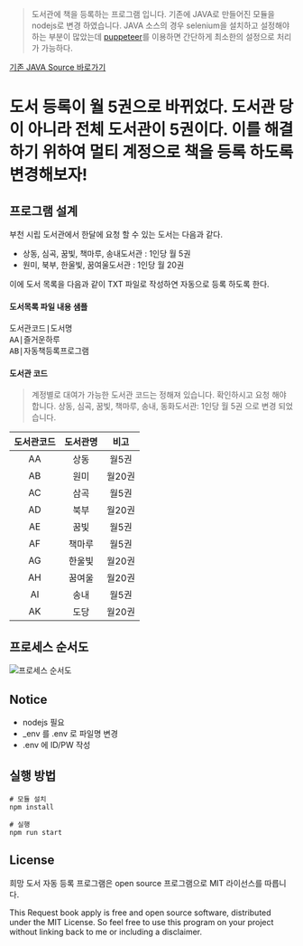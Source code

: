 > 도서관에 책을 등록하는 프로그램 입니다. 기존에 JAVA로 만들어진 모듈을 nodejs로 변경 하였습니다. JAVA 소스의 경우 selenium을 설치하고 설정해야하는 부분이 많았는데 [puppeteer](https://github.com/GoogleChrome/puppeteer)를 이용하면 간단하게 최소한의 설정으로 처리가 가능하다.

<div markdown="0"><a href="https://github.com/lahuman/request-book-apply" class="btn btn-warning"> 기존 JAVA Source 바로가기</a></div>

# 도서 등록이 월 5권으로 바뀌었다. 도서관 당이 아니라 전체 도서관이 5권이다. 이를 해결하기 위하여 멀티 계정으로 책을 등록 하도록 변경해보자!



## 프로그램 설계

부천 시립 도서관에서 한달에 요청 할 수 있는 도서는 다음과 같다.

* 상동, 심곡, 꿈빛, 책마루, 송내도서관 : 1인당 월 5권
* 원미, 북부, 한울빛, 꿈여울도서관 : 1인당 월 20권

이에 도서 목록을 다음과 같이 TXT 파일로 작성하연 자동으로 등록 하도록 한다.

#### 도서목록 파일 내용 샘플
<pre>
도서관코드|도서명
AA|즐거운하루
AB|자동책등록프로그램
</pre>

#### 도서관 코드

> 계정별로 대여가 가능한 도서관 코드는 정해져 있습니다. 확인하시고 요청 해야 합니다.
> 상동, 심곡, 꿈빛, 책마루, 송내, 동화도서관: 1인당 월 5권 으로 변경 되었습니다.


| 도서관코드 | 도서관명 | 비고 |
|:--------:|:-------:|:--------:|
| AA      | 상동   |  월5권   |
| AB      | 원미   | 월20권   |
| AC      | 삼곡   | 월5권  |
| AD      | 북부   | 월20권  |
| AE      | 꿈빛   | 월5권   |
| AF      | 책마루 | 월5권   |
| AG      | 한울빛 | 월20권  |
| AH      | 꿈여울 | 월20권   |
| AI      | 송내   | 월5권   |
| AK      | 도당   | 월20권  |


## 프로세스 순서도

![프로세스 순서도](https://lahuman.github.io/assets/project/bookapply/process_flowchart.png)


## Notice

* nodejs 필요
* _env 를 .env 로 파일명 변경
* .env 에 ID/PW 작성

## 실행 방법

```
# 모듈 설치
npm install

# 실행
npm run start
```


## License

희망 도서 자동 등록 프로그램은 open source 프로그램으로 MIT 라이선스를 따릅니다.

This Request book apply is free and open source software, distributed under the MIT License. So feel free to use this program on your project without linking back to me or including a disclaimer.
